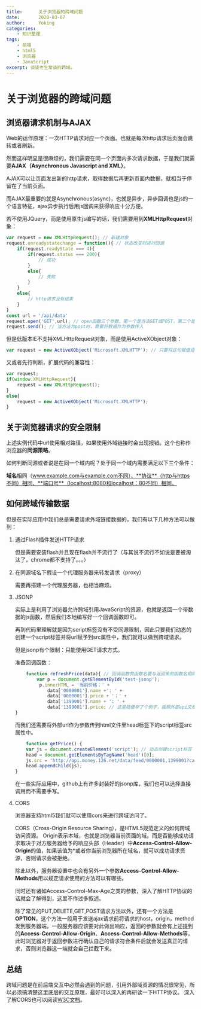 ```yaml
---
title:      关于浏览器的跨域问题
date:       2020-03-07
author:     Yoking
categories:
    - 知识整理
tags:
    - 前端
    - html5
    - 浏览器
    - JavaScript
excerpt: 谈谈老生常谈的跨域。
---
```


# 关于浏览器的跨域问题

## 浏览器请求机制与AJAX

Web的运作原理：一次HTTP请求对应一个页面。也就是每次http请求后页面会跳转或者刷新。

然而这样明显是很麻烦的，我们需要在同一个页面内多次请求数据，于是我们就需要**AJAX（Asynchronous Javascript and XML）**。

AJAX可以让页面发出新的http请求，取得数据后再更新页面内数据，就相当于停留在了当前页面。

而AJAX最重要的就是Asynchronous(async)，也就是异步，异步回调也是js的一个语言特征，ajax异步执行后用js回调来获得响应十分方便。

若不使用JQuery，而是使用原生js编写的话，我们需要用到**XMLHttpRequest**对象：

```javascript
var request = new XMLHttpRequest(); // 新建对象
request.onreadystatechange = function(){ // 状态改变时进行回调
    if(request.readyState === 4){
        if(request.status === 200){
            // 成功
        }
        else{
            // 失败
        }
    }
    else{
        // http请求没有结束
    }
}
const url = '/api/data'
request.open('GET',url); // open函数三个参数，第一个是方法GET或POST，第二个是url地址，第三个是否使用异步，默认为true，一般也不要修改成false
request.send(); // 当方法为post时，需要将数据作为参数传入

```

但是低版本IE不支持XMLHttpRequest对象，而是使用ActiveXObject对象：

```javascript
var request = new ActiveXObject('Microsoft.XMLHTTP'); // 只要将这句赋值语句换掉即可
```

又或者先行判断，扩展代码的兼容性：

```javascript
var request;
if(window.XMLHttpRequest){
    request = new XMLHttpRequest();
}
else{
    request = new ActiveXObject('Microsoft.XMLHTTP');
}
```

## 关于浏览器请求的安全限制

上述实例代码中url使用相对路径，如果使用外域链接时会出现报错。这个也称作浏览器的**同源策略**。

如何判断同源或者说是在同一个域内呢？处于同一个域内需要满足以下三个条件：

**域名**相同（www.example.com与example.com不同）、**协议**（http与https不同）相同、**端口号**（localhost:8080和localhost：80不同）相同。

## 如何跨域传输数据

但是在实际应用中我们总是需要请求外域链接数据的，我们有以下几种方法可以做到：

1. 通过Flash插件发送HTTP请求

    但是需要安装flash并且现在flash并不流行了（与其说不流行不如说是要被淘汰了，chrome都不支持了。。。）

2. 在同源域名下假设一个代理服务器来转发请求（proxy）

    需要再搭建一个代理服务器，也相当麻烦。

3. JSONP

    实际上是利用了浏览器允许跨域引用JavaScript的资源，也就是返回一个带数据的js函数，然后我们本地编写好一个回调函数即可。

    再到代码里理解就是因为script标签没有不受同源限制，因此只要我们动态的创建一个script标签并将url赋予到src属性中，我们就可以做到跨域请求。

    但是jsonp有个限制：只能使用GET请求方式。

    准备回调函数：

    ```javascript
        function refreshPrice(data){ // 回调函数的函数名要与返回来的函数名相同
            var p = document.getElementById('test-jsonp');
             p.innerHTML = '当前价格：' +
                data['0000001'].name +': ' +
                data['0000001'].price + '；' +
                data['1399001'].name + ': ' +
                data['1399001'].price; // 这里随便举了个例子，按照外部api文档来设置好数据
    }
    ```

    而我们还需要将外部url作为参数传到html文件里head标签下的script标签src属性中。

    ```javascript
        function getPrice() {
        var js = document.createElement('script'); // 动态创建script标签
        head = document.getElementsByTagName('head')[0];
        js.src = 'http://api.money.126.net/data/feed/0000001,1399001?callback=refreshPrice'; // 廖雪峰老师教程中提供的api，callback=后面的就是返回的函数名
        head.appendChild(js);
    }
    ```

    在一些实际应用中，github上有许多封装好的jsonp库，我们也可以选择直接调用而不需要手写。

4. CORS

    浏览器支持html5我们就可以使用cors来进行跨域访问了。

    CORS（Cross-Origin Resource Sharing），是HTML5规范定义的如何跨域访问资源。
    Origin表示本域，也就是浏览器当前页面的域。而是否能够成功请求取决于对方服务器给予的响应头部（Header）中**Access-Control-Allow-Origin**的值，如果该值为*或者你当前浏览器所在域名，就可以成功请求资源，否则请求会被拒绝。

    除此以外，服务器设置中也会有另外一个参数**Access-Control-Allow-Methods**用以规定请求使用的方法可以有哪些。

    同时还有诸如Access-Control-Max-Age之类的参数，深入了解HTTP协议的话就会了解得到，这里不作过多叙述。

    除了常见的PUT,DELETE,GET,POST请求方法以外，还有一个方法是**OPTION**，这个方法一般用于发送ajax请求前将请求的host，origin，method发到服务器端，一般服务器应该要对此做出响应，返回的参数就会有上述提到的**Access-Control-Allow-Origin**、**Access-Control-Allow-Methods**等，此时浏览器对于返回参数进行确认自己的请求符合条件后就会发送真正的请求，否则浏览器这一端就会自己拦截下来。

## 总结

跨域问题是在前后端交互中必然会遇到的问题，引用外部域资源的情况很常见，所以必须搞清楚这里底层的交互原理，最好可以深入的再研读一下HTTP协议。
深入了解CORS也可以阅读[W3C文档](https://www.w3.org/TR/cors/)。
